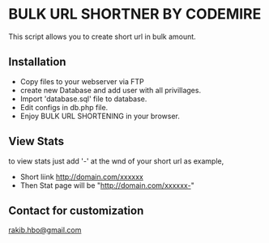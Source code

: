  BULK URL SHORTNER BY CODEMIRE 
 =============================
This script allows you to create short url in bulk amount.

Installation
--------------
- Copy files to your webserver via FTP
- create new Database and add user with all privillages.
- Import 'database.sql' file to database.
- Edit configs in db.php file.
- Enjoy BULK URL SHORTENING in your browser.

 View Stats 
 ----------------
to view stats just add '-' at the wnd of your short url
as example,
- Short liink http://domain.com/xxxxxx
- Then Stat page will be "http://domain.com/xxxxxx-"

Contact for customization
-------------------------
rakib.hbo@gmail.com